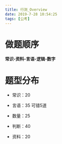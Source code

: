 ```yaml
---
title: 行测_Overview
date: 2019-7-28 10:54:25
tags: [公考]
---
```


# 做题顺序

**常识-资料-言语-逻辑-数字**

# 题型分布

* 常识：20

* 言语：35 可错5道

* 数量：25

* 判断：40

* 资料：20



